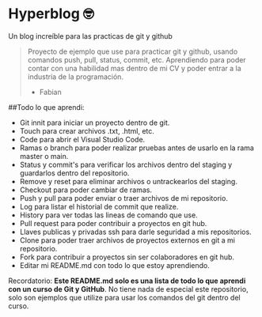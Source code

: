 # Hyperblog 🤓
Un blog increíble para las practicas de git y github
>Proyecto de ejemplo que use para practicar git y github, usando comandos push, pull, status, commit, etc. Aprendiendo para poder contar con una habilidad mas dentro de mi CV y poder entrar a la industria de la programación.
> - Fabian

##Todo lo que aprendi:
* Git innit para iniciar un proyecto dentro de git.
* Touch para crear archivos .txt, .html, etc.
* Code para abrir el Visual Studio Code.
* Ramas o branch para poder realizar pruebas antes de usarlo en la rama master o main.
* Status y commit's para verificar los archivos dentro del staging y guardarlos dentro del repositorio.
* Remove y reset para eliminar archivos o untrackearlos del staging.
* Checkout para poder cambiar de ramas.
* Push y pull para poder enviar o traer archivos de mi repositorio.
* Log para listar el historial de commit que realize.
* History para ver todas las lineas de comando que use.
* Pull request para poder contribuir a proyectos en git hub.
* Llaves publicas y privadas ssh para darle seguridad a mis repositorios.
* Clone para poder traer archivos de proyectos externos en git a mi repositorio.
* Fork para contribuir a proyectos sin ser colaboradores en git hub.
* Editar mi README.md con todo lo que estoy aprendiendo.

Recordatorio: **Este README.md solo es una lista de todo lo que aprendi con un curso de Git y GitHub**. No tiene nada de especial este repositorio, solo son ejemplos que utilize para usar los comandos del git dentro del curso.